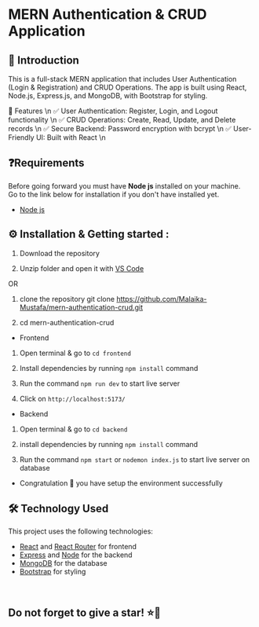 # MERN Authentication & CRUD Application

## 👋 Introduction

This is a full-stack MERN application that includes User Authentication (Login & Registration) and CRUD Operations. The app is built using React, Node.js, Express.js, and MongoDB, with Bootstrap for styling.

🚀 Features \n
✅ User Authentication: Register, Login, and Logout functionality \n
✅ CRUD Operations: Create, Read, Update, and Delete records \n
✅ Secure Backend: Password encryption with bcrypt  \n
✅ User-Friendly UI: Built with React \n

## ❓Requirements

Before going forward you must have **Node js** installed on your machine.  
Go to the link below for installation if you don't have installed yet.

- [Node js](https://nodejs.org/en/download)


## ⚙️ Installation & Getting started :

1. Download the repository

2. Unzip folder and open it with [VS Code](https://code.visualstudio.com/)

OR 

 1. clone the repository
 git clone  https://github.com/Malaika-Mustafa/mern-authentication-crud.git

 2. cd mern-authentication-crud


- Frontend

1. Open terminal & go to `cd frontend`

2. Install dependencies by running `npm install` command

3. Run the command `npm run dev` to start live server

4. Click on `http://localhost:5173/`

- Backend

1. Open terminal & go to `cd backend` 

2. install dependencies by running `npm install` command

3. Run the command `npm start` or `nodemon index.js` to start live server on database


- Congratulation 🎉 you have setup the environment successfully



## 🛠️ Technology Used

This project uses the following technologies:

- [React](https://reactjs.org) and [React Router](https://reacttraining.com/react-router/) for frontend
- [Express](http://expressjs.com/) and [Node](https://nodejs.org/en/) for the backend
- [MongoDB](https://www.mongodb.com/) for the database
- [Bootstrap](https://getbootstrap.com/) for styling

<br/>

<h2> Do not forget to give a star! ⭐🤗 </h2>
